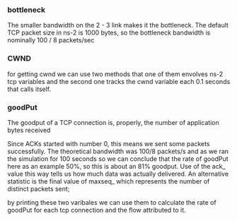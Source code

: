 
### bottleneck

The smaller bandwidth on the 2 - 3 link makes it the bottleneck. The default TCP packet size in ns-2 is 1000 bytes, so the bottleneck bandwidth is nominally 100 / 8 packets/sec


### CWND

for getting cwnd we can use two methods that one of them envolves ns-2 tcp variables and the second one tracks the cwnd variable each 0.1 seconds that calls itself.


### goodPut

The goodput of a TCP connection is, properly, the number of application bytes received

Since ACKs started with number 0, this means we sent some packets successfully. The theoretical bandwidth was 100/8 packets/s and as we ran the simulation for 100 seconds so we can conclude that the rate of goodPut here as an example 50%, so this is about an 81% goodput. Use of the ack_ value this way tells us how much data was actually delivered.
An alternative statistic is the final value of maxseq_ which represents the number of distinct packets sent;

by printing these two varibales we can use them to calculate the rate of goodPut for each tcp connection and the flow attributed to it.